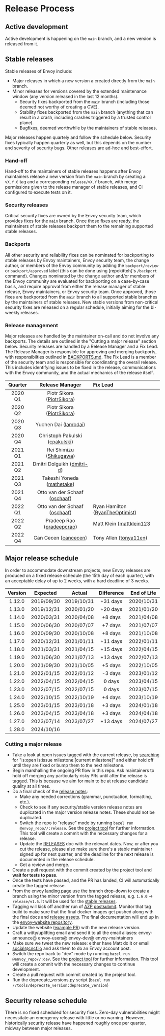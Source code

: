 # Release Process

## Active development

Active development is happening on the `main` branch, and a new version is released from it.

## Stable releases

Stable releases of Envoy include:

* Major releases in which a new version a created directly from the `main` branch.
* Minor releases for versions covered by the extended maintenance window (any version released in the last 12 months).
  * Security fixes backported from the `main` branch (including those deemed not worthy
    of creating a CVE).
  * Stability fixes backported from the `main` branch (anything that can result in a crash,
    including crashes triggered by a trusted control plane).
  * Bugfixes, deemed worthwhile by the maintainers of stable releases.

Major releases happen quartely and follow the schedule below. Security fixes typically happen
quarterly as well, but this depends on the number and severity of security bugs. Other releases
are ad-hoc and best-effort.

### Hand-off

Hand-off to the maintainers of stable releases happens after Envoy maintainers release a new
version from the `main` branch by creating a `vX.Y.0` tag and a corresponding `release/vX.Y`
branch, with merge permissions given to the release manager of stable releases, and CI configured
to execute tests on it.

### Security releases

Critical security fixes are owned by the Envoy security team, which provides fixes for the
`main` branch. Once those fixes are ready, the maintainers
of stable releases backport them to the remaining supported stable releases.

### Backports

All other security and reliability fixes can be nominated for backporting to stable releases
by Envoy maintainers, Envoy security team, the change author, or members of the Envoy community
by adding the `backport/review` or `backport/approved` label (this can be done using [repokitteh]'s
`/backport` command). Changes nominated by the change author and/or members of the Envoy community
are evaluated for backporting on a case-by-case basis, and require approval from either the release
manager of stable release, Envoy maintainers, or Envoy security team. Once approved, those fixes
are backported from the `main` branch to all supported stable branches by the maintainers of
stable releases. New stable versions from non-critical security fixes are released on a regular
schedule, initially aiming for the bi-weekly releases.

### Release management

Major releases are handled by the maintainer on-call and do not involve any backports.
The details are outlined in the "Cutting a major release" section below.
Security releases are handled by a Release Manager and a Fix Lead. The Release Manager is
responsible for approving and merging backports, with responsibilties outlined
in [BACKPORTS.md](BACKPORTS.md).
The Fix Lead is a member of the security
team and is responsible for coordinating the overall release. This includes identifying
issues to be fixed in the release, communications with the Envoy community, and the
actual mechanics of the release itself.

| Quarter |       Release Manager                                          |         Fix Lead                                                      |
|:-------:|:--------------------------------------------------------------:|:----------------------------------------------------------------------|
| 2020 Q1 | Piotr Sikora ([PiotrSikora](https://github.com/PiotrSikora))   |                                                                       |
| 2020 Q2 | Piotr Sikora ([PiotrSikora](https://github.com/PiotrSikora))   |                                                                       |
| 2020 Q3 | Yuchen Dai ([lambdai](https://github.com/lambdai))             |                                                                       |
| 2020 Q4 | Christoph Pakulski ([cpakulski](https://github.com/cpakulski)) |                                                                       |
| 2021 Q1 | Rei Shimizu ([Shikugawa](https://github.com/Shikugawa))        |                                                                       |
| 2021 Q2 | Dmitri Dolguikh ([dmitri-d](https://github.com/dmitri-d))      |                                                                       |
| 2021 Q3 | Takeshi Yoneda ([mathetake](https://github.com/mathetake))     |                                                                       |
| 2021 Q4 | Otto van der Schaaf ([oschaaf](https://github.com/oschaaf))    |                                                                       |
| 2022 Q1 | Otto van der Schaaf ([oschaaf](https://github.com/oschaaf))    | Ryan Hamilton ([RyanTheOptimist](https://github.com/RyanTheOptimist)) |
| 2022 Q2 | Pradeep Rao ([pradeepcrao](https://github.com/pradeepcrao))    | Matt Klein ([mattklein123](https://github.com/mattklein123)           |
| 2022 Q4 | Can Cecen ([cancecen](https://github.com/cancecen))            | Tony Allen ([tonya11en](https://github.com/tonya11en))                |

## Major release schedule

In order to accommodate downstream projects, new Envoy releases are produced on a fixed release
schedule (the 15th day of each quarter), with an acceptable delay of up to 2 weeks, with a hard
deadline of 3 weeks.

| Version |  Expected  |   Actual   | Difference | End of Life |
|:-------:|:----------:|:----------:|:----------:|:-----------:|
| 1.12.0  | 2019/09/30 | 2019/10/31 |  +31 days  | 2020/10/31  |
| 1.13.0  | 2019/12/31 | 2020/01/20 |  +20 days  | 2021/01/20  |
| 1.14.0  | 2020/03/31 | 2020/04/08 |   +8 days  | 2021/04/08  |
| 1.15.0  | 2020/06/30 | 2020/07/07 |   +7 days  | 2021/07/07  |
| 1.16.0  | 2020/09/30 | 2020/10/08 |   +8 days  | 2021/10/08  |
| 1.17.0  | 2020/12/31 | 2021/01/11 |  +11 days  | 2022/01/11  |
| 1.18.0  | 2021/03/31 | 2021/04/15 |  +15 days  | 2022/04/15  |
| 1.19.0  | 2021/06/30 | 2021/07/13 |  +13 days  | 2022/07/13  |
| 1.20.0  | 2021/09/30 | 2021/10/05 |   +5 days  | 2022/10/05  |
| 1.21.0  | 2022/01/15 | 2022/01/12 |   -3 days  | 2023/01/12  |
| 1.22.0  | 2022/04/15 | 2022/04/15 |    0 days  | 2023/04/15  |
| 1.23.0  | 2022/07/15 | 2022/07/15 |    0 days  | 2023/07/15  |
| 1.24.0  | 2022/10/15 | 2022/10/19 |   +4 days  | 2023/10/19  |
| 1.25.0  | 2023/01/15 | 2023/01/18 |   +3 days  | 2024/01/18  |
| 1.26.0  | 2023/04/15 | 2023/04/18 |   +3 days  | 2024/04/18  |
| 1.27.0  | 2023/07/14 | 2023/07/27 |  +13 days  | 2024/07/27  |
| 1.28.0  | 2024/10/16 |            |            |             |

### Cutting a major release

* Take a look at open issues tagged with the current release, by
  [searching](https://github.com/envoyproxy/envoy/issues) for
  "is:open is:issue milestone:[current milestone]" and either hold off until
  they are fixed or bump them to the next milestone.
* Begin marshalling the ongoing PR flow in this repo. Ask maintainers to hold off merging any
  particularly risky PRs until after the release is tagged. This is because we aim for main to be
  at release candidate quality at all times.
* Do a final check of the [release notes](changelogs/current.yaml):
  * Make any needed corrections (grammar, punctuation, formatting, etc.).
  * Check to see if any security/stable version release notes are duplicated in
    the major version release notes. These should not be duplicated.
  * Switch the repo to "release" mode by running `bazel run @envoy_repo//:release`. See the [project
    tool](tools/project/README.md#bazel-run-toolsprojectrelease) for further information. This tool
    will create a commit with the necessary changes for a release.
  * Update the [RELEASES](RELEASES.md) doc with the relevant dates. Now, or after you cut the
    release, please also make sure there's a stable maintainer signed up for next quarter,
    and the deadline for the next release is documented in the release schedule.
  * Get a review and merge.
* Create a pull request with the commit created by the project tool and **wait for tests to
  pass**.
* Once the tests have passed, and the PR has landed, CI will automatically create the tagged release.
* From the envoy [landing page](https://github.com/envoyproxy/envoy) use the branch drop-down to create a branch
  using the minor version from the tagged release, e.g. `1.6.0` -> `release/v1.6`. It will be used for the
  [stable releases](RELEASES.md#stable-releases).
* Tagging will kick off another run of [AZP postsubmit](https://dev.azure.com/cncf/envoy/_build?definitionId=11). Monitor that
  tag build to make sure that the final docker images get pushed along with
  the final docs and [release assets](https://github.com/envoyproxy/envoy/releases). The final documentation will end up in the
  [envoy-website repository](https://github.com/envoyproxy/envoy-website/tree/main/docs/envoy).
* Update the website ([example PR](https://github.com/envoyproxy/envoy-website/pull/148)) with the new release version.
* Craft a witty/uplifting email and send it to all the email aliases: envoy-announce@ envoy-users@ envoy-dev@ envoy-maintainers
* Make sure we tweet the new release: either have Matt do it or email social@cncf.io and ask them to do an Envoy account
  post.
* Switch the repo back to "dev" mode by running `bazel run @envoy_repo//:dev`. See the [project
  tool](tools/project/README.md#bazel-run-toolsprojectdev) for further information. This tool will create a commit with the
  necessary changes to continue development.
* Create a pull request with commit created by the project tool.
* Run the deprecate_versions.py script (`bazel run //tools/deprecate_version:deprecate_version`)


## Security release schedule

There is no fixed scheduled for security fixes. Zero-day vulnerabilities might necessitate
an emergency release with little or no warning. However, historically security release have
happened roughly once per quarter, midway between major releases.
